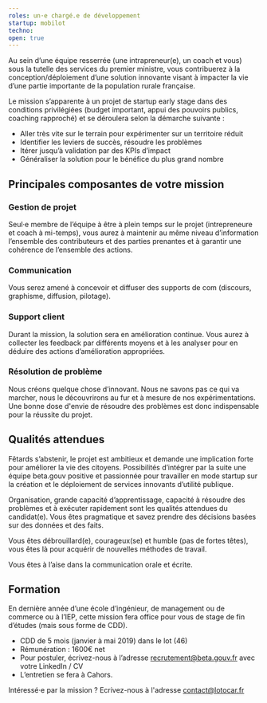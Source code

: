 ```yaml
---
roles: un·e chargé.e de développement
startup: mobilot
techno:
open: true
---
```


Au sein d’une équipe resserrée (une intrapreneur(e), un coach et vous) sous la tutelle des services du premier ministre, vous contribuerez à la conception/déploiement d’une solution innovante visant à impacter la vie d’une partie importante de la population rurale française.

<!--more-->

Le mission s’apparente à un projet de startup early stage dans des conditions privilégiées (budget important, appui des pouvoirs publics, coaching rapproché) et se déroulera selon la démarche suivante :

* Aller très vite sur le terrain pour expérimenter sur un territoire réduit
* Identifier les leviers de succès, résoudre les problèmes
* Itérer jusqu’à validation par des KPIs d’impact
* Généraliser la solution pour le bénéfice du plus grand nombre

## Principales composantes de votre mission

### Gestion de projet

Seul·e membre de l’équipe à être à plein temps sur le projet (intrepreneure et coach à mi-temps), vous aurez à maintenir au même niveau d’information l’ensemble des contributeurs et des parties prenantes et à garantir une cohérence de l’ensemble des actions.

### Communication

Vous serez amené à concevoir et diffuser des supports de com (discours, graphisme, diffusion, pilotage).

### Support client

Durant la mission, la solution sera en amélioration continue. Vous aurez à collecter les feedback par différents moyens et à les analyser pour en déduire des actions d’amélioration appropriées.

### Résolution de problème

Nous créons quelque chose d’innovant. Nous ne savons pas ce qui va marcher, nous le découvrirons au fur et à mesure de nos expérimentations. Une bonne dose d'envie de résoudre des problèmes est donc indispensable pour la réussite du projet.

## Qualités attendues

Fêtards s’abstenir, le projet est ambitieux et demande une implication forte pour améliorer la vie des citoyens. Possibilités d’intégrer par la suite une équipe beta.gouv positive et passionnée pour travailler en mode startup sur la création et le déploiement de services innovants d’utilité publique.

Organisation, grande capacité d’apprentissage, capacité à résoudre des problèmes et à exécuter rapidement sont les qualités attendues du candidat(e). Vous êtes pragmatique et savez prendre des décisions basées sur des données et des faits.

Vous êtes débrouillard(e), courageux(se) et humble (pas de fortes têtes), vous êtes là pour acquérir de nouvelles méthodes de travail.

Vous êtes à l’aise dans la communication orale et écrite.

## Formation

En dernière année d’une école d’ingénieur, de management ou de commerce ou à l’IEP, cette mission fera office pour vous de stage de fin d’études (mais sous forme de CDD).

* CDD de 5 mois (janvier à mai 2019) dans le lot (46)
* Rémunération : 1600€ net
* Pour postuler, écrivez-nous à l’adresse recrutement@beta.gouv.fr avec votre LinkedIn / CV
* L’entretien se fera à Cahors.

Intéressé·e par la mission ? Ecrivez-nous à l'adresse contact@lotocar.fr
